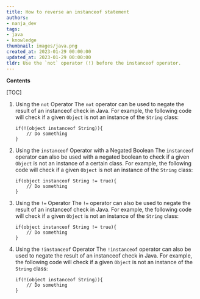 ```yaml
---
title: How to reverse an instanceof statement
authors:
- nanja_dev
tags:
- java
- knowledge
thumbnail: images/java.png
created_at: 2023-01-29 00:00:00
updated_at: 2023-01-29 00:00:00
tldr: Use the `not` operator (!) before the instanceof operator.
---
```


**Contents**

[TOC]

1. Using the `not` Operator
   The `not` operator can be used to negate the result of an instanceof check in Java. For example, the following code will check if a given `Object` is not an instance of the `String` class:
   
   ```
   if(!(object instanceof String)){
       // Do something
   }
   ```

2. Using the `instanceof` Operator with a Negated Boolean
   The `instanceof` operator can also be used with a negated boolean to check if a given `Object` is not an instance of a certain class. For example, the following code will check if a given `Object` is not an instance of the `String` class:
   
   ```
   if(object instanceof String != true){
       // Do something
   }
   ```

3. Using the `!=` Operator
   The `!=` operator can also be used to negate the result of an instanceof check in Java. For example, the following code will check if a given `Object` is not an instance of the `String` class:
   
   ```
   if(object instanceof String != true){
       // Do something
   }
   ```

4. Using the `!instanceof` Operator
   The `!instanceof` operator can also be used to negate the result of an instanceof check in Java. For example, the following code will check if a given `Object` is not an instance of the `String` class:
   
   ```
   if(!(object instanceof String)){
       // Do something
   }
   ```

